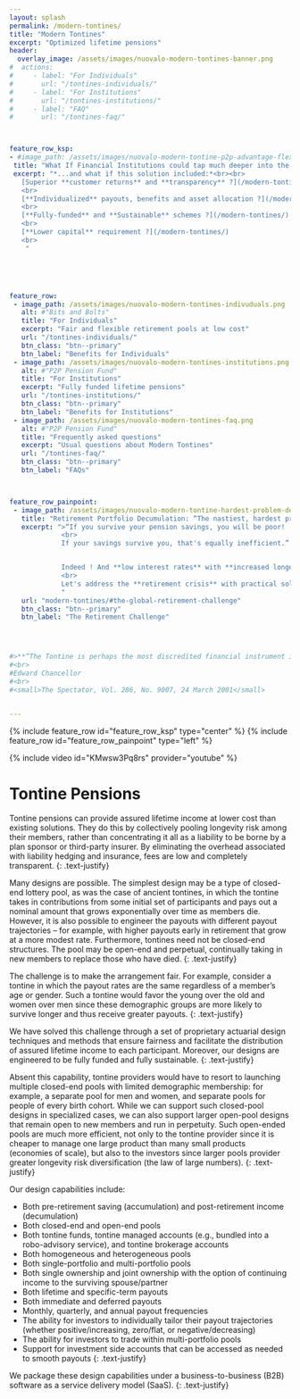 ```yaml
---
layout: splash
permalink: /modern-tontines/
title: "Modern Tontines"
excerpt: "Optimized lifetime pensions"
header:
  overlay_image: /assets/images/nuovalo-modern-tontines-banner.png
#  actions:
#     - label: "For Individuals"
#       url: "/tontines-individuals/"
#     - label: "For Institutions"
#       url: "/tontines-institutions/"
#     - label: "FAQ"
#       url: "/tontines-faq/"



feature_row_ksp:
- #image_path: /assets/images/nuovalo-modern-tontine-p2p-advantage-flexibility.png
 title: "What If Financial Institutions could tap much deeper into the Underserved Retirement Market ?"
 excerpt: "*...and what if this solution included:*<br><br>
   [Superior **customer returns** and **transparency** ?](/modern-tontines/)
   <br>
   [**Individualized** payouts, benefits and asset allocation ?](/modern-tontines/)
   <br>
   [**Fully-funded** and **Sustainable** schemes ?](/modern-tontines/)
   <br>
   [**Lower capital** requirement ?](/modern-tontines/)
   <br>
    "





feature_row:
 - image_path: /assets/images/nuovalo-modern-tontines-indivuduals.png
   alt: #"Bits and Bolts"
   title: "For Individuals"
   excerpt: "Fair and flexible retirement pools at low cost"
   url: "/tontines-individuals/"
   btn_class: "btn--primary"
   btn_label: "Benefits for Individuals"
 - image_path: /assets/images/nuovalo-modern-tontines-institutions.png
   alt: #"P2P Pension Fund"
   title: "For Institutions"
   excerpt: "Fully funded lifetime pensions"
   url: "/tontines-institutions/"
   btn_class: "btn--primary"
   btn_label: "Benefits for Institutions"
 - image_path: /assets/images/nuovalo-modern-tontines-faq.png
   alt: #"P2P Pension Fund"
   title: "Frequently asked questions"
   excerpt: "Usual questions about Modern Tontines"
   url: "/tontines-faq/"
   btn_class: "btn--primary"
   btn_label: "FAQs"



feature_row_painpoint:
 - image_path: /assets/images/nuovalo-modern-tontine-hardest-problem-decumulation.png
   title: "Retirement Portfolio Decumulation: “The nastiest, hardest problem in finance” - William Sharpe"
   excerpt: ">“If you survive your pension savings, you will be poor!
             <br>
             If your savings survive you, that's equally inefficient.”


             Indeed ! And **low interest rates** with **increased longevity** won't help.
             <br>
             Let's address the **retirement crisis** with practical solutions.
             "
   url: "modern-tontines/#the-global-retirement-challenge"
   btn_class: "btn--primary"
   btn_label: "The Retirement Challenge"




#>**“The Tontine is perhaps the most discredited financial instrument in history”**
#<br>
#Edward Chancellor
#<br>
#<small>The Spectator, Vol. 286, No. 9007, 24 March 2001</small>


---
```




{% include feature_row id="feature_row_ksp" type="center" %}
{% include feature_row id="feature_row_painpoint" type="left" %}

{% include video id="KMwsw3Pq8rs" provider="youtube" %}






# Tontine Pensions
Tontine pensions can provide assured lifetime income at lower cost than existing solutions. They do this by collectively pooling longevity risk among their members, rather than concentrating it all as a liability to be borne by a plan sponsor or third-party insurer.  By eliminating the overhead associated with liability hedging and insurance, fees are low and completely transparent.
{: .text-justify}

Many designs are possible.  The simplest design may be a type of closed-end lottery pool, as was the case of ancient tontines, in which the tontine takes in contributions from some initial set of participants and pays out a nominal amount that grows exponentially over time as members die.  However, it is also possible to engineer the payouts with different payout trajectories – for example, with higher payouts early in retirement that grow at a more modest rate.  Furthermore, tontines need not be closed-end structures.  The pool may be open-end and perpetual, continually taking in new members to replace those who have died.
{: .text-justify}

The challenge is to make the arrangement fair.  For example, consider a tontine in which the payout rates are the same regardless of a member’s age or gender.  Such a tontine would favor the young over the old and women over men since these demographic groups are more likely to survive longer and thus receive greater payouts.
{: .text-justify}

We have solved this challenge through a set of proprietary actuarial design techniques and methods that ensure fairness and facilitate the distribution of assured lifetime income to each participant.  Moreover, our designs are engineered to be fully funded and fully sustainable.
{: .text-justify}

Absent this capability, tontine providers would have to resort to launching multiple closed-end pools with limited demographic membership: for example, a separate pool for men and women, and separate pools for people of every birth cohort.  While we can support such closed-pool designs in specialized cases, we can also support larger open-pool designs that remain open to new members and run in perpetuity.  Such open-ended pools are much more efficient, not only to the tontine provider since it is cheaper to manage one large product than many small products (economies of scale), but also to the investors since larger pools provider greater longevity risk diversification (the law of large numbers).
{: .text-justify}

Our design capabilities include:
*	Both pre-retirement saving (accumulation) and post-retirement income (decumulation)
*	Both closed-end and open-end pools
*	Both tontine funds, tontine managed accounts (e.g., bundled into a robo-advisory service), and tontine brokerage accounts
*	Both homogeneous and heterogeneous pools
*	Both single-portfolio and multi-portfolio pools
*	Both single ownership and joint ownership with the option of continuing income to the surviving spouse/partner
*	Both lifetime and specific-term payouts
*	Both immediate and deferred payouts
*	Monthly, quarterly, and annual payout frequencies
*	The ability for investors to individually tailor their payout trajectories (whether positive/increasing, zero/flat, or negative/decreasing)
*	The ability for investors to trade within multi-portfolio pools
*	Support for investment side accounts that can be accessed as needed to smooth payouts
{: .text-justify}

We package these design capabilities under a business-to-business (B2B) software as a service delivery model (SaaS).
{: .text-justify}
